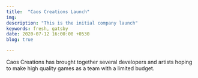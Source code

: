 ```yaml
---
title:  "Caos Creations Launch"
img: 
description: "This is the initial company launch"
keywords: fresh, gatsby
date: 2020-07-12 16:00:00 +0530
blog: true

---
```


Caos Creations has brought together several developers and artists hoping to make high quality games as a team with a limited budget.
